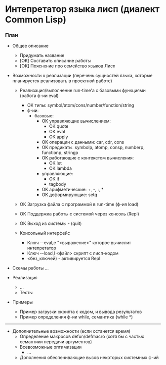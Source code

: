 # Интепретатор языка лисп (диалект Common Lisp)

### План
- Общее описание
  - Придумать название
  - [OK] Составить описание работы
  - [OK] Пояснение про семейство языков Лисп
  
- Возможности к реализации (перечень сущностей языка, которые планируется реализовать в 
проектной работе)
  - Реализация/выполнение run-time'а с базовыми функциями (работа ф-ии eval)
    - OK типы: symbol/atom/cons/number/function/string
    - ф-ии:
      - базовые:
          - OK управляющие вычислением: 
            - OK quote
            - OK eval
            - OK apply
          - OK операции с данными: car, cdr, cons
          - OK предикаты: symbolp, atomp, consp, numberp, functionp, stringp
          - OK работающие с контекстом вычисления:
            - OK let
            - OK lambda
          - управляющие:
            - OK if
            - tagbody
          - OK арифметические: +, -, :, *
          - OK деформирующие: setq          

  - OK Загрузка файла c программой в run-time (ф-ия load)
  - OK Поддержка работы с системой через консоль (Repl)
  - OK Выход из системы - (quit)
  - Консольный интерфейс
    - Ключ --eval,e "<выражение>" которое вычислит интепретатор
    - Ключ --load,l <файл> скрипт с лисп-кодом
    - <без_ключей) - активируется Repl

- Схемы работы
  ...
 
- Реализация
  - ...
  - Тесты
  
- Примеры
  - Пример загрузки скрипта с кодом, и вывода результатов
  - Пример определения ф-ии while, семантика (while <sexpr> <sexpr>*)

---------------------------------------------
- Дополнительные возможности (если останется время)
  - Определение макросов defun/defmacro (хотя бы с частью семантики передачи аргументов)
  - Всевозможные оптимизации
    - ...
  - Дополнения обеспечивающие вызов некоторых системных ф-ий
